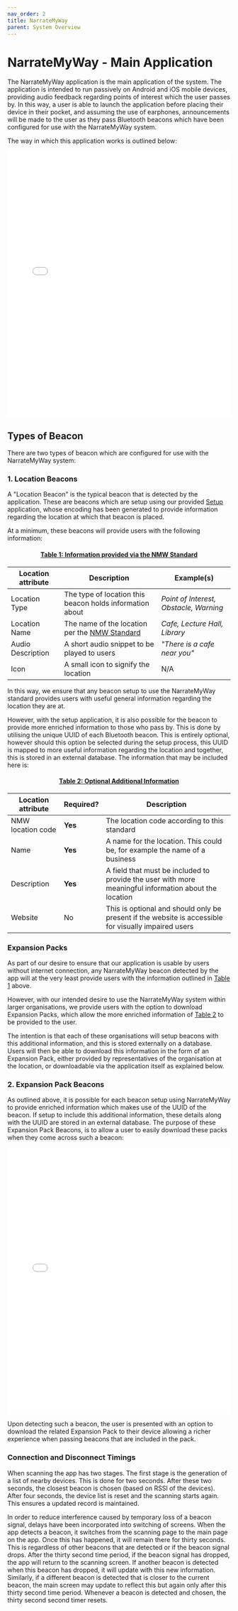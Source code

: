 ```yaml
---
nav_order: 2
title: NarrateMyWay
parent: System Overview
---
```


# NarrateMyWay - Main Application

The NarrateMyWay application is the main application of the system. The application is intended to run passively on Android and iOS mobile devices, providing audio feedback regarding points of interest which the user passes by. In this way, a user is able to launch the application before placing their device in their pocket, and assuming the use of earphones, announcements will be made to the user as they pass Bluetooth beacons which have been configured for use with the NarrateMyWay system.

The way in which this application works is outlined below:

<embed src="../images/NMW-Main.pdf" type="application/pdf" width="100%" height="600px" />

## Types of Beacon

There are two types of beacon which are configured for use with the NarrateMyWay system:

### 1. Location Beacons

A "Location Beacon" is the typical beacon that is detected by the application. These are beacons which are setup using our provided [Setup](./nmw-setup-app) application, whose encoding has been generated to provide information regarding the location at which that beacon is placed.

At a minimum, these beacons will provide users with the following information:

<h4 id="table-1" align="center" class="fs-4 fw-50">
    <u>Table 1: Information provided via the NMW Standard</u>
</h4>

| Location attribute | Description                                              | Example(s)                             |
| ------------------ | -------------------------------------------------------- | -------------------------------------- |
| Location Type      | The type of location this beacon holds information about | _Point of Interest, Obstacle, Warning_ |
| Location Name      | The name of the location per the [NMW Standard](TBC)     | _Cafe, Lecture Hall, Library_          |
| Audio Description  | A short audio snippet to be played to users              | _"There is a cafe near you"_           |
| Icon               | A small icon to signify the location                     | N/A                                    |

In this way, we ensure that any beacon setup to use the NarrateMyWay standard provides users with useful general information regarding the location they are at.

However, with the setup application, it is also possible for the beacon to provide more enriched information to those who pass by. This is done by utilising the unique UUID of each Bluetooth beacon. This is entirely optional, however should this option be selected during the setup process, this UUID is mapped to more useful information regarding the location and together, this is stored in an external database. The information that may be included here is:

<h4 id="table-2" align="center" class="fs-4 fw-50">
    <u>Table 2: Optional Additional Information</u>
</h4>

| Location attribute | Required? | Description                                                                                           |
| ------------------ | --------- | ----------------------------------------------------------------------------------------------------- |
| NMW location code  | **Yes**   | The location code according to this standard                                                          |
| Name               | **Yes**   | A name for the location. This could be, for example the name of a business                            |
| Description        | **Yes**   | A field that must be included to provide the user with more meaningful information about the location |
| Website            | No        | This is optional and should only be present if the website is accessible for visually impaired users  |

### Expansion Packs

As part of our desire to ensure that our application is usable by users without internet connection, any NarrateMyWay beacon detected by the app will at the very least provide users with the information outlined in [Table 1](#table-1) above.

However, with our intended desire to use the NarrateMyWay system within larger organisations, we provide users with the option to download Expansion Packs, which allow the more enriched information of [Table 2](#table-2) to be provided to the user.

The intention is that each of these organisations will setup beacons with this additional information, and this is stored externally on a database. Users will then be able to download this information in the form of an Expansion Pack, either provided by representatives of the organisation at the location, or downloadable via the application itself as explained below.

### 2. Expansion Pack Beacons

As outlined above, it is possible for each beacon setup using NarrateMyWay to provide enriched information which makes use of the UUID of the beacon. If setup to include this additional information, these details along with the UUID are stored in an external database. The purpose of these Expansion Pack Beacons, is to allow a user to easily download these packs when they come across such a beacon:

<embed src="../images/NMW-Main-New-Location.pdf" type="application/pdf" width="100%" height="600px" />

Upon detecting such a beacon, the user is presented with an option to download the related Expansion Pack to their device allowing a richer experience when passing beacons that are included in the pack.

### Connection and Disconnect Timings

When scanning the app has two stages. The first stage is the generation of a list of nearby devices. This is done for two seconds. After these two seconds, the closest beacon is chosen (based on RSSI of the devices). After four seconds, the device list is reset and the scanning starts again. This ensures a updated record is maintained.

In order to reduce interference caused by temporary loss of a beacon signal, delays have been incorporated into switching of screens. When the app detects a beacon, it switches from the scanning page to the main page on the app. Once this has happened, it will remain there for thirty seconds. This is regardless of other beacons that are detected or if the beacon signal drops. After the thirty second time period, if the beacon signal has dropped, the app will return to the scanning screen. If another beacon is detected when this beacon has dropped, it will update with this new information. Similarly, if a different beacon is detected that is closer to the current beacon, the main screen may update to reflect this but again only after this thirty second time period. Whenever a beacon is detected and chosen, the thirty second second timer resets.
